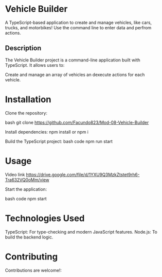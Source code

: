 # Vehicle Builder
A TypeScript-based application to create and manage vehicles, like cars, trucks, and motorbikes! Use the command line to enter data and perfrom actions.


## Description
The Vehicle Builder project is a command-line application built with TypeScript. It allows users to:

Create and manage an array of vehicles an dexecute actions for each vehicle.


# Installation
Clone the repository:

bash git clone https://github.com/Facundo823/Mod-08-Vehicle-Builder


Install dependencies:
npm install or npm i

Build the TypeScript project:
bash code npm run start

# Usage
Video link https://drive.google.com/file/d/1YXU9Q3MzkZtstet9rh6-Tra632VQ0oMm/view


Start the application:

bash code npm start 

# Technologies Used
TypeScript: For type-checking and modern JavaScript features. Node.js: To build the backend logic.

# Contributing
Contributions are welcome!:


